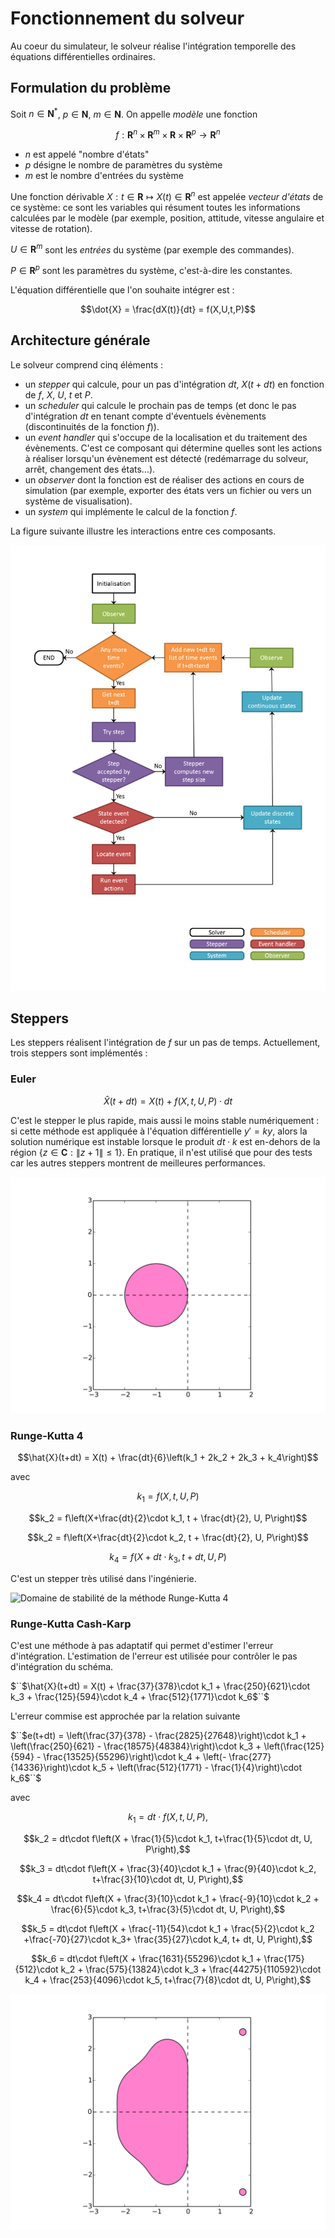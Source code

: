 # Fonctionnement du solveur

Au coeur du simulateur, le solveur réalise l'intégration temporelle des équations
différentielles ordinaires.

## Formulation du problème

Soit $`n\in\mathbf{N}^*`$, $`p\in\mathbf{N}`$, $`m\in\mathbf{N}`$.
On appelle *modèle* une fonction

```math
f:\mathbf{R}^n\times\mathbf{R}^m\times\mathbf{R}\times\mathbf{R}^p\rightarrow\mathbf{R}^n
```


- $`n`$ est appelé "nombre d'états"
- $`p`$ désigne le nombre de paramètres du système
- $`m`$ est le nombre d'entrées du système

Une fonction dérivable $X:t\in\mathbf{R}\mapsto X(t)\in\mathbf{R}^n$ est
appelée *vecteur d'états* de ce système: ce sont les variables qui
résument toutes les informations calculées par le modèle (par exemple,
position, attitude, vitesse angulaire et vitesse de rotation).

$`U\in\mathbf{R}^m`$ sont les *entrées* du système (par exemple des commandes).

$`P\in\mathbf{R}^p`$ sont les paramètres du système, c'est-à-dire les constantes.

L'équation différentielle que l'on souhaite intégrer est :


```math
\dot{X} = \frac{dX(t)}{dt} = f(X,U,t,P)
```


## Architecture générale

Le solveur comprend cinq éléments :

- un *stepper* qui calcule, pour un pas d'intégration $`dt`$, $`X(t+dt)`$ en
fonction de $`f`$, $`X`$, $`U`$, $`t`$ et $`P`$.
- un *scheduler* qui calcule le prochain pas de temps (et donc le pas
d'intégration $`dt`$ en tenant compte d'éventuels évènements (discontinuités de
la fonction $`f`$)).
- un *event handler* qui s'occupe de la localisation et du traitement des
évènements. C'est ce composant qui détermine quelles sont les actions à
réaliser lorsqu'un évènement est détecté (redémarrage du solveur, arrêt,
changement des états...).
- un *observer* dont la fonction est de réaliser des actions en cours de
simulation (par exemple, exporter des états vers un fichier ou vers un système
de visualisation).
- un *system* qui implémente le calcul de la fonction $`f`$.

La figure suivante illustre les interactions entre ces composants.

![](images/solver.svg "Fonctionnement du solveur")

## Steppers

Les steppers réalisent l'intégration de $`f`$ sur un pas de temps. Actuellement,
trois steppers sont implémentés :

### Euler


```math
\hat{X}(t+dt) = X(t) + f(X,t,U,P)\cdot dt
```

C'est le stepper le plus rapide, mais aussi le moins stable
numériquement : si cette méthode est appliquée à l'équation différentielle
$y'=k y$, alors la solution numérique est instable lorsque le produit $dt\cdot  k$
est en-dehors de la région $\left\{z\in\mathbf{C} : \left\|z+1\right\| \leq
1\right\}$.
En pratique, il n'est utilisé que pour des tests car les autres steppers
montrent de meilleures performances.

![](images/euler_stability.svg "Domaine de stabilité de la méthode d'Euler")

### Runge-Kutta 4


```math
\hat{X}(t+dt) = X(t) + \frac{dt}{6}\left(k_1 + 2k_2 + 2k_3 + k_4\right)
```

avec

```math
k_1 = f(X, t, U, P)
```


```math
k_2 = f\left(X+\frac{dt}{2}\cdot k_1, t + \frac{dt}{2}, U, P\right)
```


```math
k_2 = f\left(X+\frac{dt}{2}\cdot k_2, t + \frac{dt}{2}, U, P\right)
```


```math
k_4 = f\left(X+dt\cdot k_3, t+dt, U, P\right)
```


C'est un stepper très utilisé dans l'ingénierie.

![](images/runge_kutta_4_stability.svg "Domaine de stabilité de la méthode Runge-Kutta
4")

### Runge-Kutta Cash-Karp

C'est une méthode à pas adaptatif qui permet d'estimer l'erreur d'intégration.
L'estimation de l'erreur est utilisée pour contrôler le pas d'intégration du schéma.

$``$\hat{X}(t+dt) = X(t) + \frac{37}{378}\cdot k_1 + \frac{250}{621}\cdot k_3 +
\frac{125}{594}\cdot k_4 + \frac{512}{1771}\cdot k_6$``$

L'erreur commise est approchée par la relation suivante

$``$e(t+dt) = \left(\frac{37}{378} - \frac{2825}{27648}\right)\cdot k_1 +
            \left(\frac{250}{621} - \frac{18575}{48384}\right)\cdot k_3 +
            \left(\frac{125}{594} - \frac{13525}{55296}\right)\cdot k_4 +
            \left(- \frac{277}{14336}\right)\cdot k_5 +
            \left(\frac{512}{1771} - \frac{1}{4}\right)\cdot k_6$``$

avec


```math
k_1 = dt\cdot f\left(X, t, U, P\right),
```



```math
k_2 = dt\cdot f\left(X + \frac{1}{5}\cdot k_1, t+\frac{1}{5}\cdot dt, U, P\right),
```



```math
k_3 = dt\cdot f\left(X + \frac{3}{40}\cdot k_1 + \frac{9}{40}\cdot k_2, t+\frac{3}{10}\cdot dt, U, P\right),
```



```math
k_4 = dt\cdot f\left(X + \frac{3}{10}\cdot k_1 + \frac{-9}{10}\cdot k_2 + \frac{6}{5}\cdot k_3, t+\frac{3}{5}\cdot dt, U, P\right),
```



```math
k_5 = dt\cdot f\left(X + \frac{-11}{54}\cdot k_1 + \frac{5}{2}\cdot k_2 +\frac{-70}{27}\cdot k_3+ \frac{35}{27}\cdot k_4, t+ dt, U, P\right),
```



```math
k_6 = dt\cdot f\left(X + \frac{1631}{55296}\cdot k_1 + \frac{175}{512}\cdot k_2 + \frac{575}{13824}\cdot k_3 + \frac{44275}{110592}\cdot k_4  + \frac{253}{4096}\cdot k_5, t+\frac{7}{8}\cdot dt, U, P\right),
```


![](images/runge_kutta_cash_karp_stability.svg "Domaine de stabilité de la méthode de Runge-Kutta Cash-Karp")

